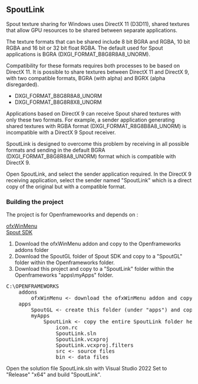 ## SpoutLink

Spout texture sharing for Windows uses DirectX 11 (D3D11), shared textures that allow GPU resources to be shared between separate applications.

The texture formats that can be shared include 8 bit BGRA and RGBA, 10 bit RGBA and 16 bit or 32 bit float RGBA. The default used for Spout applications is BGRA (DXGI_FORMAT_B8G8R8A8_UNORM).

Compatibility for these formats requires both processes to be based on DirectX 11. It is possible to share textures between DirectX 11 and DirectX 9, with two compatible formats, BGRA (with alpha) and BGRX (alpha disregarded).

- DXGI_FORMAT_B8G8R8A8_UNORM
- DXGI_FORMAT_B8G8R8X8_UNORM

Applications based on DirectX 9 can receive Spout shared textures with only these two formats. For example, a sender application generating shared textures with RGBA format (DXGI_FORMAT_R8G8B8A8_UNORM) is incompatible with a DirectX 9 Spout receiver.

SpoutLink is designed to overcome this problem by receiving in all possible formats and sending in the default BGRA (DXGI_FORMAT_B8G8R8A8_UNORM) format which is compatible with DirectX 9.

Open SpoutLink, and select the sender application required. In the DirectX 9 receiving application, select the sender named "SpoutLink" which is a direct copy of the original but with a compatible format.

### Building the project

The project is for Openframewoorks and depends on :

[ofxWinMenu](https://github.com/leadedge/ofxWinMenu)\
[Spout SDK](https://github.com/leadedge/Spout2/tree/master/SPOUTSDK/SpoutGL)

1) Download the ofxWinMenu addon and copy to the Openframeworks addons folder
2) Download the SpoutGL folder of Spout SDK and copy to a "SpoutGL" folder within the Openframeworks folder.
3) Download this project and copy to a "SpoutLink" folder within the Openframeworks "apps\myApps" folder.

<pre>
C:\OPENFRAMEWORKS
	addons
		ofxWinMenu <- download the ofxWinMenu addon and copy to the addons folder
	apps
		SpoutGL <- create this folder (under "apps") and copy the SpoutGL source files into it
		myApps
			SpoutLink <- copy the entire SpoutLink folder here (under "apps\myApps")
				icon.rc
				SpoutLink.sln
				SpoutLink.vcxproj
				SpoutLink.vcxproj.filters
				src <- source files
				bin <- data files
</pre>

Open the solution file SpoutLink.sln with Visual Studio 2022
Set to "Release" "x64" and build "SpoutLink".


